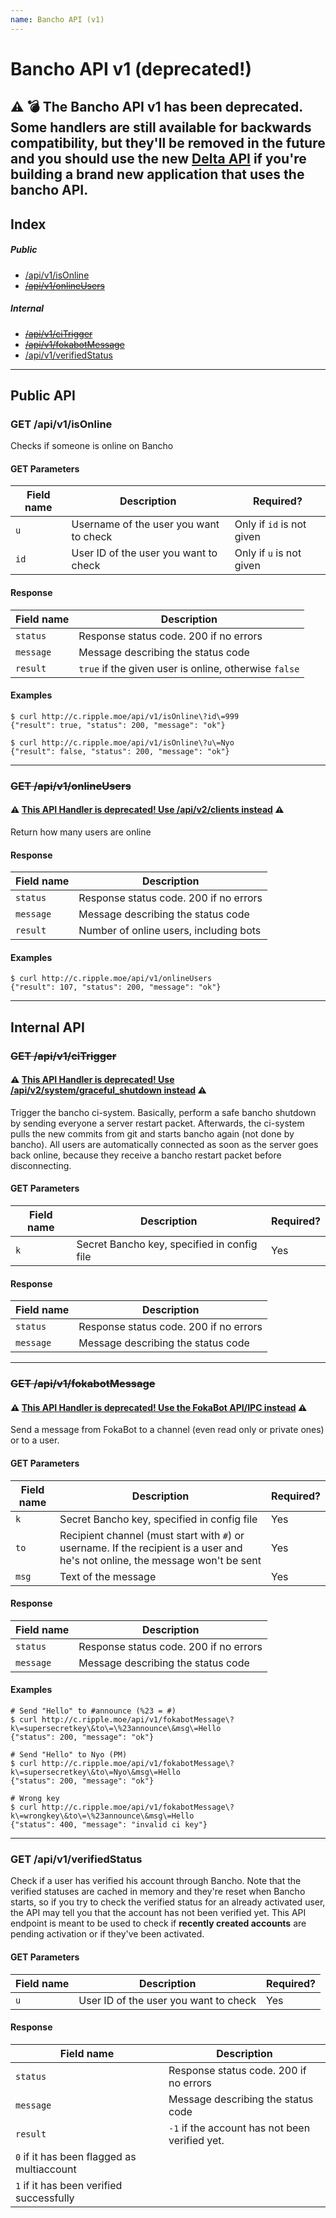 ```yaml
---
name: Bancho API (v1)
---
```

# Bancho API v1 (deprecated!)
## ⚠️ 💣 The Bancho API v1 has been deprecated. Some handlers are still available for backwards compatibility, but they'll be removed in the future and you should use the new [Delta API](../deltaapi/v2) if you're building a brand new application that uses the bancho API.

## Index
##### Public
- [/api/v1/isOnline](#get-%2Fapi%2Fv1%2Fisonline)
- ~~[/api/v1/onlineUsers](#get-%2Fapi%2Fv1%2Fonlineusers)~~

##### Internal
- ~~[/api/v1/ciTrigger](#get-%2Fapi%2Fv1%2Fcitrigger)~~
- ~~[/api/v1/fokabotMessage](#get-%2Fapi%2Fv1%2Ffokabotmessage)~~
- [/api/v1/verifiedStatus](#get-%2Fapi%2Fv1%2Fverifiedstatus)

---

## Public API
### GET /api/v1/isOnline
Checks if someone is online on Bancho

#### GET Parameters

Field name    | Description                                                               | Required?
--------------|---------------------------------------------------------------------------|----------
`u`| Username of the user you want to check| Only if `id` is not given
`id`| User ID of the user you want to check| Only if `u` is not given

#### Response

Field name    | Description                                                               
--------------|------------------
`status`| Response status code. 200 if no errors
`message`| Message describing the status code
`result`| `true` if the given user is online, otherwise `false`

#### Examples
```
$ curl http://c.ripple.moe/api/v1/isOnline\?id\=999
{"result": true, "status": 200, "message": "ok"}

$ curl http://c.ripple.moe/api/v1/isOnline\?u\=Nyo
{"result": false, "status": 200, "message": "ok"}
```

---

### ~~GET /api/v1/onlineUsers~~
#### ⚠️ <u>This API Handler is deprecated! Use [/api/v2/clients](../deltaapi/v2#get-%2Fclients) instead</u> ⚠️
Return how many users are online

#### Response

Field name    | Description                                                               
--------------|------------------
`status`| Response status code. 200 if no errors
`message`| Message describing the status code
`result`| Number of online users, including bots

#### Examples
```
$ curl http://c.ripple.moe/api/v1/onlineUsers
{"result": 107, "status": 200, "message": "ok"}
```

---

## Internal API
### ~~GET /api/v1/ciTrigger~~
#### ⚠️ <u>This API Handler is deprecated! Use [/api/v2/system/graceful_shutdown](../deltaapi/v2#post-%2Fsystem%2Fgraceful_shutdown) instead</u> ⚠️
Trigger the bancho ci-system. Basically, perform a safe bancho shutdown by sending everyone a server restart packet. Afterwards, the ci-system pulls the new commits from git and starts bancho again (not done by bancho). All users are automatically connected as soon as the server goes back online, because they receive a bancho restart packet before disconnecting.

#### GET Parameters

Field name    | Description                                                               | Required?
--------------|---------------------------------------------------------------------------|----------
`k`| Secret Bancho key, specified in config file | Yes

#### Response

Field name    | Description                                                               
--------------|------------------
`status`| Response status code. 200 if no errors
`message`| Message describing the status code


---

### ~~GET /api/v1/fokabotMessage~~
#### ⚠️ <u>This API Handler is deprecated! Use the FokaBot API/IPC instead</u> ⚠️
Send a message from FokaBot to a channel (even read only or private ones) or to a user.

#### GET Parameters

Field name    | Description                                                               | Required?
--------------|---------------------------------------------------------------------------|----------
`k`| Secret Bancho key, specified in config file | Yes
`to`| Recipient channel (must start with `#`) or username. If the recipient is a user and he's not online, the message won't be sent | Yes
`msg`| Text of the message | Yes

#### Response

Field name    | Description                                                               
--------------|------------------
`status`| Response status code. 200 if no errors
`message`| Message describing the status code

#### Examples
```
# Send "Hello" to #announce (%23 = #)
$ curl http://c.ripple.moe/api/v1/fokabotMessage\?k\=supersecretkey\&to\=\%23announce\&msg\=Hello
{"status": 200, "message": "ok"}

# Send "Hello" to Nyo (PM)
$ curl http://c.ripple.moe/api/v1/fokabotMessage\?k\=supersecretkey\&to\=Nyo\&msg\=Hello
{"status": 200, "message": "ok"}

# Wrong key
$ curl http://c.ripple.moe/api/v1/fokabotMessage\?k\=wrongkey\&to\=\%23announce\&msg\=Hello
{"status": 400, "message": "invalid ci key"}
```

---

### GET /api/v1/verifiedStatus
Check if a user has verified his account through Bancho. Note that the verified statuses are cached in memory and they're reset when Bancho starts, so if you try to check the verified status for an already activated user, the API may tell you that the account has not been verified yet. This API endpoint is meant to be used to check if **recently created accounts** are pending activation or if they've been activated.

#### GET Parameters

Field name    | Description                                                               | Required?
--------------|---------------------------------------------------------------------------|----------
`u`| User ID of the user you want to check | Yes

#### Response

Field name    | Description                                                               
--------------|------------------
`status`| Response status code. 200 if no errors
`message`| Message describing the status code
`result`| `-1` if the account has not been verified yet.
 | `0` if it has been flagged as multiaccount
 | `1` if it has been verified successfully
